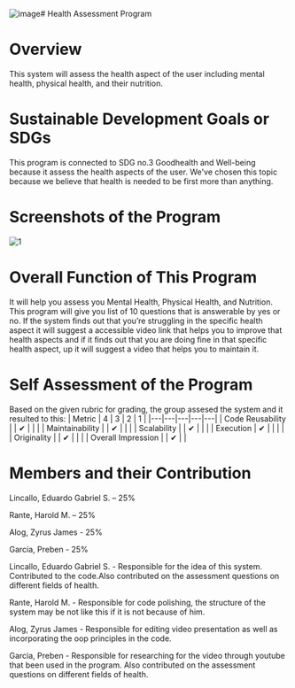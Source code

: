 ![image](https://github.com/shintaromidorima/Advance-Comprog.Final-Project/assets/153376605/b761c16d-1531-4e01-b5d4-27353abede38)# Health Assessment Program

# Overview

This system will assess the health aspect of the user including mental health, physical health, and their nutrition.
# Sustainable Development Goals or SDGs

This program is connected to SDG no.3 Goodhealth and Well-being because it assess the health aspects of the user. We've chosen this topic because we believe that health is needed to be first more than anything.

# Screenshots of the Program
![1](https://github.com/shintaromidorima/Advance-Comprog.Final-Project/assets/153376605/6360f6e2-1cc9-44be-b641-4668b21b93b6)



# Overall Function of This Program

It will help you assess you Mental Health, Physical Health, and Nutrition. This program will give you list of 10 questions that is answerable by yes or no. If the system finds out that you’re struggling in the specific health aspect it will suggest a accessible video link that helps you to improve that health aspects and if it finds out that you are doing fine in that specific health aspect, up it will suggest a video that helps you to maintain it.

# Self Assessment of the Program
Based on the given rubric for grading, the group assesed the system and it resulted to this:
| Metric  |  4 | 3  | 2  |  1 |
|---|---|---|---|---|
| Code Reusability  |   | ✔  |   |   |
| Maintainability  |   | ✔  |   |   |
| Scalability  |   | ✔  |   |   |
| Execution  | ✔  |   |   |   |
| Originality  |  | ✔ |   |   |
| Overall Impression    |  | ✔  |   |

# Members and their Contribution

  Lincallo, Eduardo Gabriel S.  –  25%
  
Rante, Harold M.                   –  25%

Alog, Zyrus James                -   25%

Garcia, Preben                       -  25%

Lincallo, Eduardo Gabriel S. - 
Responsible for the idea of this system. Contributed to the code.Also contributed on the assessment questions on different fields of health.

Rante, Harold M. - 
Responsible for code polishing, the structure of the system may be not like this if it is not because of him.

Alog, Zyrus James - 
Responsible for editing video presentation as well as incorporating the oop principles in the code.

Garcia, Preben - 
Responsible for researching for the video through youtube that been used in the program. Also contributed on the assessment questions on different fields of health.

